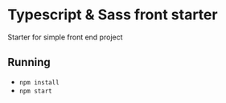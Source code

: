 # Typescript & Sass front starter


Starter for simple front end project

## Running

* `npm install`
* `npm start`
